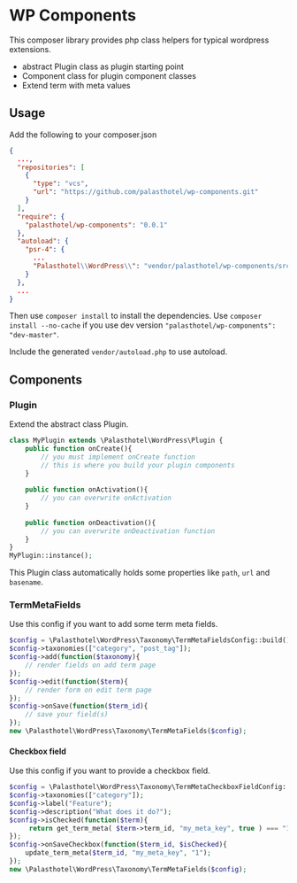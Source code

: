 # WP Components

This composer library provides php class helpers for typical wordpress extensions.

- abstract Plugin class as plugin starting point
- Component class for plugin component classes
- Extend term with meta values

## Usage

Add the following to your composer.json

```json
{
  ...,
  "repositories": [
    {
      "type": "vcs",
      "url": "https://github.com/palasthotel/wp-components.git"
    }
  ],
  "require": {
    "palasthotel/wp-components": "0.0.1"
  },
  "autoload": {
    "psr-4": {
      ...
      "Palasthotel\\WordPress\\": "vendor/palasthotel/wp-components/src"
    }
  },
  ...
}
```

Then use `composer install` to install the dependencies. Use `composer install --no-cache` if you use dev version `"palasthotel/wp-components": "dev-master"`.

Include the generated `vendor/autoload.php` to use autoload.

## Components

### Plugin

Extend the abstract class Plugin.

```php
class MyPlugin extends \Palasthotel\WordPress\Plugin {
    public function onCreate(){
        // you must implement onCreate function
        // this is where you build your plugin components
    }
    
    public function onActivation(){
        // you can overwrite onActivation
    }
    
    public function onDeactivation(){
        // you can overwrite onDeactivation function
    }
}
MyPlugin::instance();
```
This Plugin class automatically holds some properties like `path`, `url` and `basename`.

### TermMetaFields

Use this config if you want to add some term meta fields.

```php
$config = \Palasthotel\WordPress\Taxonomy\TermMetaFieldsConfig::build();
$config->taxonomies(["category", "post_tag"]);
$config->add(function($taxonomy){
    // render fields on add term page
});
$config->edit(function($term){
    // render form on edit term page
});
$config->onSave(function($term_id){
    // save your field(s)
});
new \Palasthotel\WordPress\Taxonomy\TermMetaFields($config);
```

#### Checkbox field

Use this config if you want to provide a checkbox field.

```php
$config = \Palasthotel\WordPress\Taxonomy\TermMetaCheckboxFieldConfig::build();
$config->taxonomies(["category"]);
$config->label("Feature");
$config->description("What does it do?");
$config->isChecked(function($term){
     return get_term_meta( $term->term_id, "my_meta_key", true ) === "1";
});
$config->onSaveCheckbox(function($term_id, $isChecked){
    update_term_meta($term_id, "my_meta_key", "1");
});
new \Palasthotel\WordPress\Taxonomy\TermMetaFields($config);
```